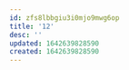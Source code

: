 ```yaml
---
id: zfs8lbbgiu3i0mjo9mwg6op
title: '12'
desc: ''
updated: 1642639828590
created: 1642639828590
---
```


